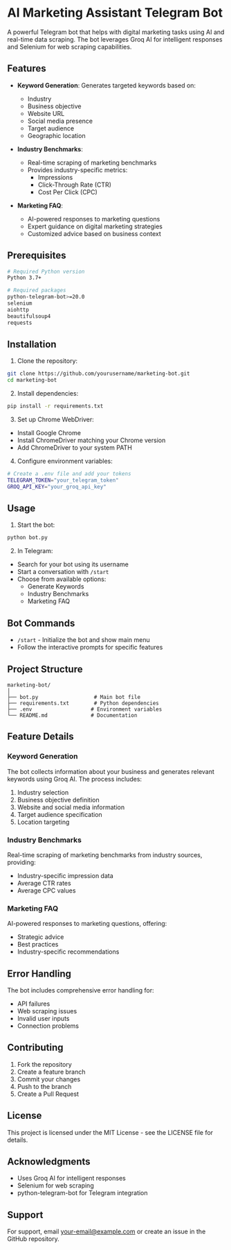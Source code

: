 # AI Marketing Assistant Telegram Bot

A powerful Telegram bot that helps with digital marketing tasks using AI and real-time data scraping. The bot leverages Groq AI for intelligent responses and Selenium for web scraping capabilities.

## Features

- **Keyword Generation**: Generates targeted keywords based on:
  - Industry
  - Business objective
  - Website URL
  - Social media presence
  - Target audience
  - Geographic location

- **Industry Benchmarks**: 
  - Real-time scraping of marketing benchmarks
  - Provides industry-specific metrics:
    - Impressions
    - Click-Through Rate (CTR)
    - Cost Per Click (CPC)

- **Marketing FAQ**: 
  - AI-powered responses to marketing questions
  - Expert guidance on digital marketing strategies
  - Customized advice based on business context

## Prerequisites

```bash
# Required Python version
Python 3.7+

# Required packages
python-telegram-bot>=20.0
selenium
aiohttp
beautifulsoup4
requests
```

## Installation

1. Clone the repository:
```bash
git clone https://github.com/yourusername/marketing-bot.git
cd marketing-bot
```

2. Install dependencies:
```bash
pip install -r requirements.txt
```

3. Set up Chrome WebDriver:
- Install Google Chrome
- Install ChromeDriver matching your Chrome version
- Add ChromeDriver to your system PATH

4. Configure environment variables:
```bash
# Create a .env file and add your tokens
TELEGRAM_TOKEN="your_telegram_token"
GROQ_API_KEY="your_groq_api_key"
```

## Usage

1. Start the bot:
```bash
python bot.py
```

2. In Telegram:
- Search for your bot using its username
- Start a conversation with `/start`
- Choose from available options:
  - Generate Keywords
  - Industry Benchmarks
  - Marketing FAQ

## Bot Commands

- `/start` - Initialize the bot and show main menu
- Follow the interactive prompts for specific features

## Project Structure

```
marketing-bot/
│
├── bot.py                  # Main bot file
├── requirements.txt        # Python dependencies
├── .env                   # Environment variables
└── README.md              # Documentation
```

## Feature Details

### Keyword Generation
The bot collects information about your business and generates relevant keywords using Groq AI. The process includes:
1. Industry selection
2. Business objective definition
3. Website and social media information
4. Target audience specification
5. Location targeting

### Industry Benchmarks
Real-time scraping of marketing benchmarks from industry sources, providing:
- Industry-specific impression data
- Average CTR rates
- Average CPC values

### Marketing FAQ
AI-powered responses to marketing questions, offering:
- Strategic advice
- Best practices
- Industry-specific recommendations

## Error Handling

The bot includes comprehensive error handling for:
- API failures
- Web scraping issues
- Invalid user inputs
- Connection problems

## Contributing

1. Fork the repository
2. Create a feature branch
3. Commit your changes
4. Push to the branch
5. Create a Pull Request

## License

This project is licensed under the MIT License - see the LICENSE file for details.

## Acknowledgments

- Uses Groq AI for intelligent responses
- Selenium for web scraping
- python-telegram-bot for Telegram integration

## Support

For support, email your-email@example.com or create an issue in the GitHub repository.
